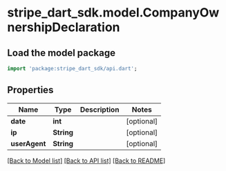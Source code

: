 # stripe_dart_sdk.model.CompanyOwnershipDeclaration

## Load the model package
```dart
import 'package:stripe_dart_sdk/api.dart';
```

## Properties
Name | Type | Description | Notes
------------ | ------------- | ------------- | -------------
**date** | **int** |  | [optional] 
**ip** | **String** |  | [optional] 
**userAgent** | **String** |  | [optional] 

[[Back to Model list]](../README.md#documentation-for-models) [[Back to API list]](../README.md#documentation-for-api-endpoints) [[Back to README]](../README.md)


